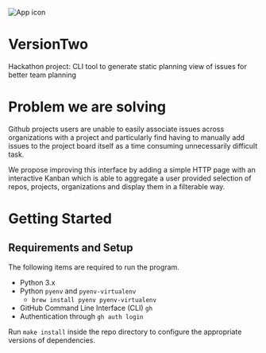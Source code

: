 ![App icon](VersionTwo/images/FullSizeIcon.png)

# VersionTwo
Hackathon project: CLI tool to generate static planning view of issues for better team planning

# Problem we are solving
 Github projects users are unable to easily associate issues across organizations with a project and particularly find having to manually add issues to the project board itself as a time consuming unnecessarily difficult task.

We propose improving this interface by adding a simple HTTP page with an interactive Kanban which is able to aggregate a user provided selection of repos, projects, organizations and display them in a filterable way.

# Getting Started
## Requirements and Setup
The following items are required to run the program.
- Python 3.x
- Python `pyenv` and `pyenv-virtualenv`
  -  `brew install pyenv pyenv-virtualenv`
- GitHub Command Line Interface (CLI) `gh`
- Authentication through `gh auth login`

Run `make install` inside the repo directory to configure the appropriate versions of dependencies.

